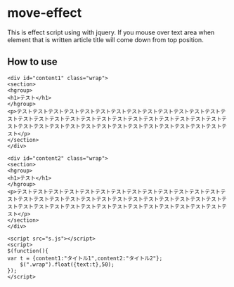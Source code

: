 move-effect
======================  
This is effect script using with jquery. If you mouse over text area when element that is written article title will come down  from top position.

How to use
----------
	<div id="content1" class="wrap">
	<section>
	<hgroup>
	<h1>テスト</h1>
	</hgroup>
	<p>テストテストテストテストテストテストテストテストテストテストテストテストテストテストテストテストテストテストテストテストテストテストテストテストテストテストテストテストテストテストテストテストテストテストテストテストテストテストテストテストテストテスト</p>
	</section>
	</div>

	<div id="content2" class="wrap">
	<section>
	<hgroup>
	<h1>テスト</h1>
	</hgroup>
	<p>テストテストテストテストテストテストテストテストテストテストテストテストテストテストテストテストテストテストテストテストテストテストテストテストテストテストテストテストテストテストテストテストテストテストテストテストテストテストテストテストテストテスト</p>
	</section>
	</div>

    <script src="s.js"></script>
    <script>
    $(function(){
    var t = {content1:"タイトル1",content2:"タイトル2"};
    	$(".wrap").float({text:t},50);
    });
    </script>